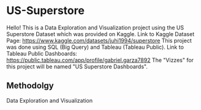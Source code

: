 # US-Superstore
Hello! This is a Data Exploration and Visualization project using the US Superstore Dataset which was provided on Kaggle.
Link to Kaggle Dataset Page: https://www.kaggle.com/datasets/juhi1994/superstore
This project was done using SQL (Big Query) and Tableau (Tableau Public).
Link to Tableau Public Dashboards: https://public.tableau.com/app/profile/gabriel.garza7892
The "Vizzes" for this project will be named "US Superstore Dashboards".

## Methodolgy
Data Exploration and Visualization
